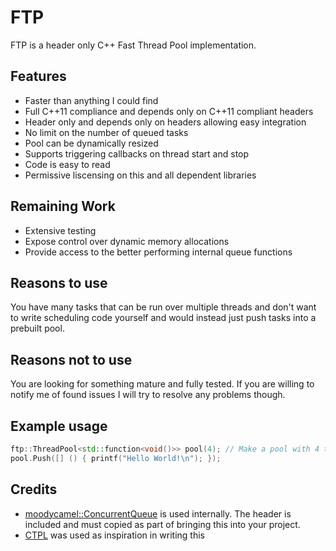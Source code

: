 # FTP
FTP is a header only C++ Fast Thread Pool implementation.

## Features
  - Faster than anything I could find
  - Full C\++11 compliance and depends only on C++11 compliant headers
  - Header only and depends only on headers allowing easy integration
  - No limit on the number of queued tasks
  - Pool can be dynamically resized
  - Supports triggering callbacks on thread start and stop
  - Code is easy to read
  - Permissive liscensing on this and all dependent libraries
  
## Remaining Work
  - Extensive testing
  - Expose control over dynamic memory allocations
  - Provide access to the better performing internal queue functions

## Reasons to use
You have many tasks that can be run over multiple threads and don't want to write scheduling code yourself and would instead just push tasks into a prebuilt pool.

## Reasons not to use
You are looking for something mature and fully tested. If you are willing to notify me of found issues I will try to resolve any problems though.

## Example usage
```c++
ftp::ThreadPool<std::function<void()>> pool(4); // Make a pool with 4 threads.
pool.Push([] () { printf("Hello World!\n"); });
```

## Credits
  - [moodycamel::ConcurrentQueue] is used internally. The header is included and must copied as part of bringing this into your project.
  - [CTPL] was used as inspiration in writing this
  
  [CTPL]: https://github.com/vit-vit/CTPL
  [moodycamel::ConcurrentQueue]: https://github.com/cameron314/concurrentqueue
